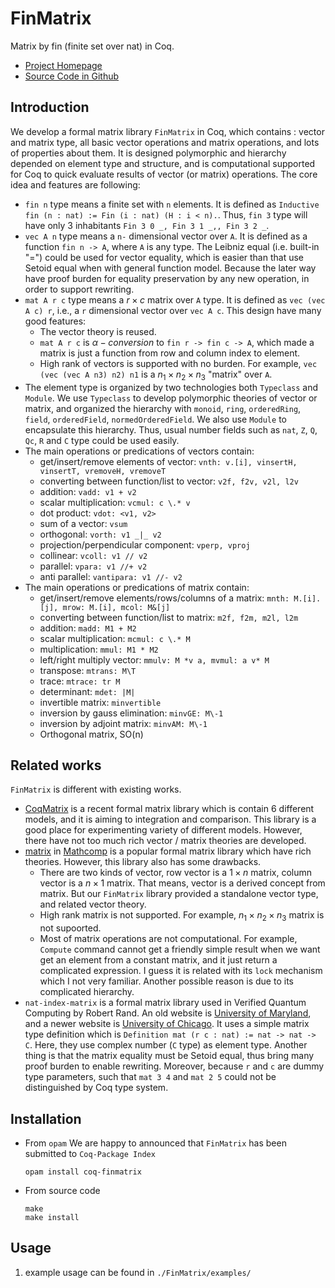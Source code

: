 # FinMatrix
Matrix by fin (finite set over nat) in Coq.
* [Project Homepage](https://zhengpushi.github.io/projects/FinMatrix)
* [Source Code in Github](https://github.com/zhengpushi/FinMatrix)

## Introduction
We develop a formal matrix library `FinMatrix` in Coq, which contains : vector and matrix type, all basic vector operations and matrix operations, and lots of properties about them. It is designed polymorphic and hierarchy depended on element type and structure, and is computational supported for Coq to quick evaluate results of vector (or matrix) operations. The core idea and features are following:
* `fin n` type means a finite set with `n` elements. It is defined as `Inductive fin (n : nat) := Fin (i : nat) (H : i < n).`. Thus, `fin 3` type will have only 3 inhabitants `Fin 3 0 _, Fin 3 1 _,, Fin 3 2 _`.
* `vec A n` type means a `n-` dimensional vector over `A`. It is defined as a function `fin n -> A`, where `A` is any type. The Leibniz equal (i.e. built-in "=") could be used for vector equality, which is easier than that use Setoid equal when with general function model. Because the later way have proof burden for equality preservation by any new operation, in order to support rewriting.
* `mat A r c` type means a $r\times c$ matrix over `A` type. It is defined as `vec (vec A c) r`, i.e., a `r` dimensional vector over `vec A c`. This design have many good features:
  * The vector theory is reused.
  * `mat A r c` is $\alpha-conversion$ to `fin r -> fin c -> A`, which made a matrix is just a function from row and column index to element.
  * High rank of vectors is supported with no burden. For example, `vec (vec (vec A n3) n2) n1` is a $n_1\times n_2\times n_3$ "matrix" over `A`.
* The element type is organized by two technologies both `Typeclass` and `Module`. We use `Typeclass` to develop polymorphic theories of vector or matrix, and organized the hierarchy with `monoid`, `ring`, `orderedRing`, `field`, `orderedField`, `normedOrderedField`. We also use `Module` to encapsulate this hierarchy. Thus, usual number fields such as `nat`, `Z`, `Q`, `Qc`, `R` and `C` type could be used easily.
* The main operations or predications of vectors contain: 
  * get/insert/remove elements of vector: `vnth: v.[i], vinsertH, vinsertT, vremoveH, vremoveT`
  * converting between function/list to vector: `v2f, f2v, v2l, l2v`
  * addition: `vadd: v1 + v2`
  * scalar multiplication: `vcmul: c \.* v`
  * dot product: `vdot: <v1, v2>`
  * sum of a vector: `vsum`
  * orthogonal: `vorth: v1 _|_ v2`
  * projection/perpendicular component: `vperp, vproj`
  * collinear: `vcoll: v1 // v2`
  * parallel: `vpara: v1 //+ v2`
  * anti parallel: `vantipara: v1 //- v2`
* The main operations or predications of matrix contain: 
  * get/insert/remove elements/rows/columns of a matrix: `mnth: M.[i].[j], mrow: M.[i], mcol: M&[j]`
  * converting between function/list to matrix: `m2f, f2m, m2l, l2m`
  * addition: `madd: M1 + M2`
  * scalar multiplication: `mcmul: c \.* M`
  * multiplication: `mmul: M1 * M2`
  * left/right multiply vector: `mmulv: M *v a, mvmul: a v* M`
  * transpose: `mtrans: M\T`
  * trace: `mtrace: tr M`
  * determinant: `mdet: |M|`
  * invertible matrix: `minvertible`
  * inversion by gauss elimination: `minvGE: M\-1`
  * inversion by adjoint matrix: `minvAM: M\-1`
  * Orthogonal matrix, SO(n)

## Related works
`FinMatrix` is different with existing works.
* [CoqMatrix](https://github.com/zhengpushi/CoqMatrix/) is a recent formal matrix library which is contain 6 different models, and it is aiming to integration and comparison. This library is a good place for experimenting variety of different models. However, there have not too much rich vector / matrix theories are developed.
* [matrix](https://math-comp.github.io/htmldoc_2_2_0/mathcomp.algebra.matrix.html) in [Mathcomp](https://math-comp.github.io/) is a popular formal matrix library which have rich theories. However, this library also has some drawbacks.
  * There are two kinds of vector, row vector is a $1\times n$ matrix, column vector is a $n\times 1$ matrix. That means, vector is a derived concept from matrix. But our `FinMatrix` library provided a standalone vector type, and related vector theory.
  * High rank matrix is not supported. For example, $n_1\times n_2\times n_3$ matrix is not supoorted.
  * Most of matrix operations are not computational. For example, `Compute` command cannot get a friendly simple result when we want get an element from a constant matrix, and it just return a complicated expression. I guess it is related with its `lock` mechanism which I not very familiar. Another possible reason is due to its complicated hierarchy.
* `nat-index-matrix` is a formal matrix library used in Verified Quantum Computing by Robert Rand. An old website is [University of Maryland](https://www.cs.umd.edu/~rrand/vqc/index.html), and a newer website is [University of Chicago](https://rand.cs.uchicago.edu/vqc/index.html). It uses a simple matrix type definition which is `Definition mat (r c : nat) := nat -> nat -> C`. Here, they use complex number (`C` type) as element type. Another thing is that the matrix equality must be Setoid equal, thus bring many proof burden to enable rewriting. Moreover, because `r` and `c` are dummy type parameters, such that `mat 3 4` and `mat 2 5` could not be distinguished by Coq type system.

## Installation
* From `opam`
  We are happy to announced that `FinMatrix` has been submitted to `Coq-Package Index`
  ```
  opam install coq-finmatrix
  ```
* From source code
  ```
  make
  make install
  ```

## Usage
1. example usage can be found in `./FinMatrix/examples/`
